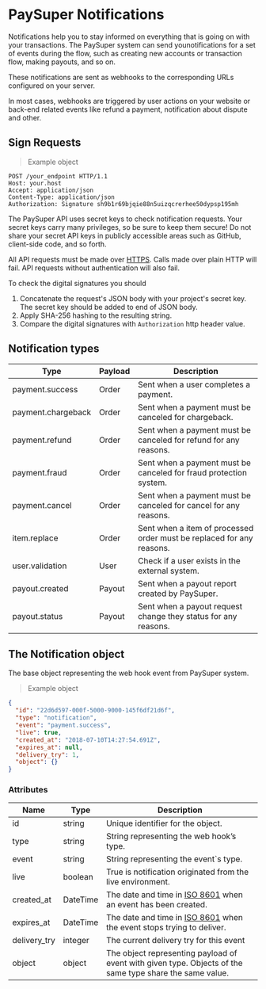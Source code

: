 # PaySuper Notifications
  
Notifications help you to stay informed on everything that is going on with your transactions. The PaySuper system can
send younotifications for a set of events during the flow, such as creating new accounts or transaction flow, making
payouts, and so on. 

These notifications are sent as webhooks to the corresponding URLs configured on your server. 

In most cases, webhooks are triggered by user actions on your website or back-end related events like 
refund a payment, notification about dispute and other.

## Sign Requests

> Example object

```http
POST /your_endpoint HTTP/1.1
Host: your.host
Accept: application/json
Content-Type: application/json
Authorization: Signature sh9b1r69bjqie88n5uizqcrerhee50dypsp195mh
```
 
The PaySuper API uses secret keys to check notification requests. Your secret keys carry many privileges, so be sure to 
keep them secure! Do not share your secret API keys in publicly accessible areas such as GitHub, client-side code, 
and so forth.

All API requests must be made over [HTTPS](http://en.wikipedia.org/wiki/HTTP_Secure). Calls made over plain HTTP will fail. API requests without authentication 
will also fail.

To check the digital signatures you should 
1. Concatenate the request's JSON body with your project's secret key. The secret key should be added to end of JSON body.  
2. Apply SHA-256 hashing to the resulting string.
3. Compare the digital signatures with `Authorization` http header value.


## Notification types

| Type | Payload |Description |
|------|-------|------|
|payment.success|Order|Sent when a user completes a payment.|
|payment.chargeback|Order|Sent when a payment must be canceled for chargeback.|
|payment.refund|Order|Sent when a payment must be canceled for refund for any reasons.|
|payment.fraud|Order|Sent when a payment must be canceled for fraud protection system.|
|payment.cancel|Order|Sent when a payment must be canceled for cancel for any reasons.|
|item.replace|Order|Sent when a item of processed order must be replaced for any reasons.|
|user.validation|User|Check if a user exists in the external system.|
|payout.created|Payout|Sent when a payout report created by PaySuper.|
|payout.status|Payout|Sent when a payout request change they status for any reasons.|

## The Notification object

The base object representing the web hook event from PaySuper system. 

> Example object

```json
{
  "id": "22d6d597-000f-5000-9000-145f6df21d6f",
  "type": "notification",
  "event": "payment.success",
  "live": true,
  "created_at": "2018-07-10T14:27:54.691Z",
  "expires_at": null,
  "delivery_try": 1,
  "object": {}
}
```  

### Attributes
 
|Name|Type|Description|
|---|---|---|
|id|string| Unique identifier for the object.|
|type|string| String representing the web hook’s type.|
|event|string| String representing the event`s type.|
|live|boolean| True is notification originated from the live environment.|
|created_at|DateTime|The date and time in [ISO 8601](https://www.iso.org/iso-8601-date-and-time-format.html) when an event has been created.|
|expires_at|DateTime|The date and time in [ISO 8601](https://www.iso.org/iso-8601-date-and-time-format.html) when the event stops trying to deliver.|
|delivery_try|integer|The current delivery try for this event|
|object|object| The object representing payload of event with given type. Objects of the same type share the same value.|
